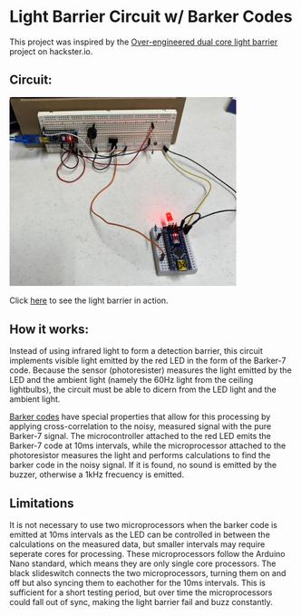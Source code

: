 # Light Barrier Circuit w/ Barker Codes
This project was inspired by the [Over-engineered dual core light barrier](https://www.hackster.io/hague/over-engineered-dual-core-light-barrier-c523a9) project on hackster.io. 

## Circuit:
<img src="Media\thumbnail.JPEG" alt="Light Barrier Circuit" width="400px"/>

Click [here](/Media/Demo.MP4) to see the light barrier in action.

## How it works:
Instead of using infrared light to form a detection barrier, this circuit implements visible light emitted by the red LED in the form of the Barker-7 code. Because the sensor (photoresister) measures the light emitted by the LED and the ambient light (namely the 60Hz light from the ceiling lightbulbs), the circuit must be able to dicern from the LED light and the ambient light.

[Barker codes](https://en.wikipedia.org/wiki/Barker_code) have special properties that allow for this processing by applying cross-correlation to the noisy, measured signal with the pure Barker-7 signal. The microcontroller attached to the red LED emits the Barker-7 code at 10ms intervals, while the microprocessor attached to the photoresistor measures the light and performs calculations to find the barker code in the noisy signal. If it is found, no sound is emitted by the buzzer, otherwise a 1kHz frecuency is emitted.

## Limitations
It is not necessary to use two microprocessors when the barker code is emitted at 10ms intervals as the LED can be controlled in between the calculations on the measured data, but smaller intervals may require seperate cores for processing. These microprocessors follow the Arduino Nano standard, which means they are only single core processors. The black slideswitch connects the two microprocessors, turning them on and off but also syncing them to eachother for the 10ms intervals. This is sufficient for a short testing period, but over time the microprocessors could fall out of sync, making the light barrier fail and buzz constantly.